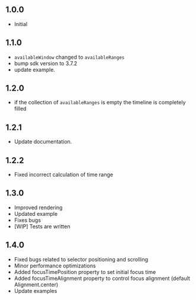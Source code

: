 ## 1.0.0

* Initial

## 1.1.0

* `availableWindow` changed to `availableRanges`
* bump sdk version to 3.7.2
* update example.

## 1.2.0

* if the collection of `availableRanges` is empty the timeline is completely filled

## 1.2.1

* Update documentation.

## 1.2.2

* Fixed incorrect calculation of time range

## 1.3.0

* Improved rendering
* Updated example
* Fixes bugs
* [WIP] Tests are written

## 1.4.0

* Fixed bugs related to selector positioning and scrolling
* Minor performance optimizations
* Added focusTimePosition property to set initial focus time
* Added focusTimeAlignment property to control focus alignment (default Alignment.center)
* Update examples